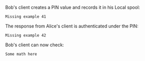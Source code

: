 
Bob's client creates a PIN value and records it in his Local spool:


~~~~
Missing example 41
~~~~

The response from Alice's client is authenticated under the PIN:


~~~~
Missing example 42
~~~~

Bob's client can now check:

~~~~
Some math here
~~~~

